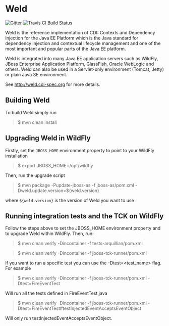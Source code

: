 Weld
====

[![Gitter](https://badges.gitter.im/Join%20Chat.svg)](https://gitter.im/weld/user)
[![Travis CI Build Status](https://img.shields.io/travis/weld/core/2.3.svg)](https://travis-ci.org/weld/core)

Weld is the reference implementation of CDI: Contexts and Dependency Injection for the Java EE Platform which is the Java standard for dependency injection and contextual lifecycle management and one of the most important and popular parts of the Java EE platform.

Weld is integrated into many Java EE application servers such as WildFly, JBoss Enterprise Application Platform, GlassFish, Oracle WebLogic and others. Weld can also be used in a Servlet-only environment (Tomcat, Jetty) or plain Java SE environment.

See http://weld.cdi-spec.org for more details.

Building Weld
-------------

To build Weld simply run

> $ mvn clean install

Upgrading Weld in WildFly
-------------------------

Firstly, set the `JBOSS_HOME` environment property to point to your WildFly installation

> $ export JBOSS_HOME=/opt/wildfly

Then, run the upgrade script

> $ mvn package -Pupdate-jboss-as -f jboss-as/pom.xml -Dweld.update.version=${weld.version}

where `${weld.version}` is the version of Weld you want to use

Running integration tests and the TCK on WildFly
----------------------------------------------------

Follow the steps above to set the JBOSS_HOME environment property and to upgrade Weld
within WildFly. Then, run:

> $ mvn clean verify -Dincontainer -f tests-arquillian/pom.xml

> $ mvn clean verify -Dincontainer -f jboss-tck-runner/pom.xml

If you want to run a specific test you can use the -Dtest=<test_name> flag. For example 

> $ mvn clean verify -Dincontainer -f jboss-tck-runner/pom.xml -Dtest=FireEventTest

Will run all the tests defined in FireEventTest.java

> $ mvn clean verify -Dincontainer -f jboss-tck-runner/pom.xml -Dtest=FireEventTest#testInjectedEventAcceptsEventObject 

Will only run testInjectedEventAcceptsEventObject.
